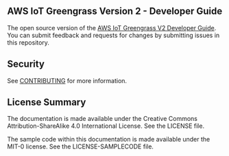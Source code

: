 ## AWS IoT Greengrass Version 2 - Developer Guide

The open source version of the [AWS IoT Greengrass V2 Developer Guide](https://docs.aws.amazon.com/greengrass/v2/developerguide/what-is-iot-greengrass.html). You can submit feedback and requests for changes by submitting issues in this repository.

## Security

See [CONTRIBUTING](CONTRIBUTING.md#security-issue-notifications) for more information.

## License Summary

The documentation is made available under the Creative Commons Attribution-ShareAlike 4.0 International License. See the LICENSE file.

The sample code within this documentation is made available under the MIT-0 license. See the LICENSE-SAMPLECODE file.
